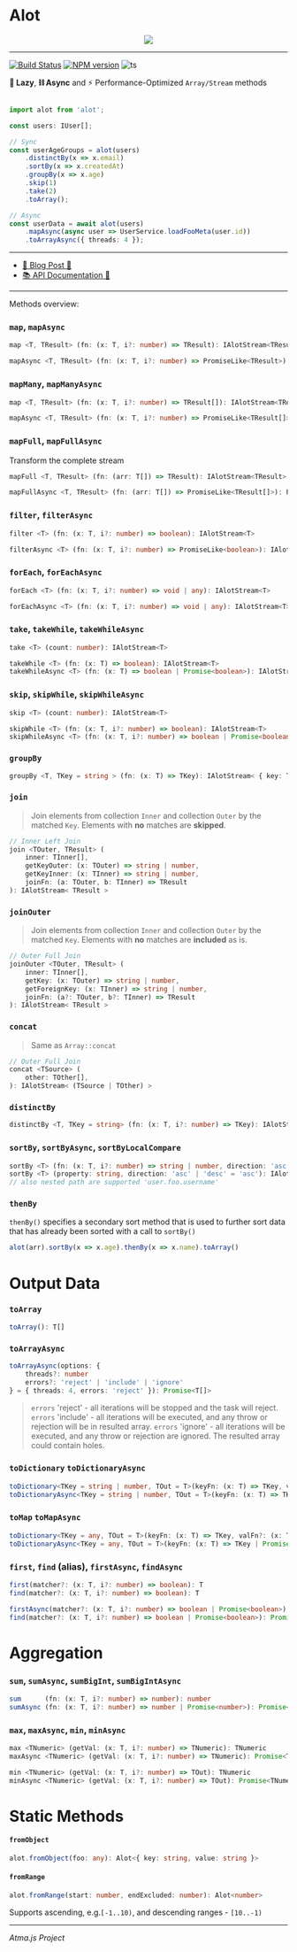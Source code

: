 # Alot

<p align='center'>
    <img src='assets/background.png'/>
</p>

----

[![Build Status](https://api.travis-ci.com/atmajs/alot.png?branch=master)](https://app.travis-ci.com/github/atmajs/alot)
[![NPM version](https://badge.fury.io/js/alot.svg)](http://badge.fury.io/js/alot)
![ts](https://badgen.net/badge/Built%20With/TypeScript/blue)

**🌱 Lazy**, **⛓️ Async** and ⚡ Performance-Optimized `Array/Stream` methods


```ts

import alot from 'alot';

const users: IUser[];

// Sync
const userAgeGroups = alot(users)
    .distinctBy(x => x.email)
    .sortBy(x => x.createdAt)
    .groupBy(x => x.age)
    .skip(1)
    .take(2)
    .toArray();

// Async
const userData = await alot(users)
    .mapAsync(async user => UserService.loadFooMeta(user.id))
    .toArrayAsync({ threads: 4 });

```

----
- [📝 Blog Post 🔗](https://dev.kit.eco/alot-turns-your-arrays-into-lazy-and-async-streams)
- [📚 API Documentation 🔗](https://docs.atma.dev/alot/classes/Alot.html)
----

Methods overview:

### `map`, `mapAsync`

```ts
map <T, TResult> (fn: (x: T, i?: number) => TResult): IAlotStream<TResult>
```

```ts
mapAsync <T, TResult> (fn: (x: T, i?: number) => PromiseLike<TResult>): IAlotStream<TResult>
```

### `mapMany`, `mapManyAsync`

```ts
map <T, TResult> (fn: (x: T, i?: number) => TResult[]): IAlotStream<TResult>
```

```ts
mapAsync <T, TResult> (fn: (x: T, i?: number) => PromiseLike<TResult[]>): IAlotStream<TResult>
```


### `mapFull`, `mapFullAsync`

Transform the complete stream

```ts
mapFull <T, TResult> (fn: (arr: T[]) => TResult): IAlotStream<TResult>
```

```ts
mapFullAsync <T, TResult> (fn: (arr: T[]) => PromiseLike<TResult[]>): PromiseLike<TResult>
```

### `filter`, `filterAsync`

```ts
filter <T> (fn: (x: T, i?: number) => boolean): IAlotStream<T>
```

```ts
filterAsync <T> (fn: (x: T, i?: number) => PromiseLike<boolean>): IAlotStream<T>
```


### `forEach`, `forEachAsync`
```ts
forEach <T> (fn: (x: T, i?: number) => void | any): IAlotStream<T>
```
```ts
forEachAsync <T> (fn: (x: T, i?: number) => void | any): IAlotStream<T>
```

### `take`, `takeWhile`, `takeWhileAsync`

```ts
take <T> (count: number): IAlotStream<T>
```

```ts
takeWhile <T> (fn: (x: T) => boolean): IAlotStream<T>
takeWhileAsync <T> (fn: (x: T) => boolean | Promise<boolean>): IAlotStream<T>
```

### `skip`, `skipWhile`, `skipWhileAsync`

```ts
skip <T> (count: number): IAlotStream<T>
```

```ts
skipWhile <T> (fn: (x: T, i?: number) => boolean): IAlotStream<T>
skipWhileAsync <T> (fn: (x: T, i?: number) => boolean | Promise<boolean>): IAlotStream<T>
```


### `groupBy`

```ts
groupBy <T, TKey = string > (fn: (x: T) => TKey): IAlotStream< { key: TKey[], values: T[] } >
```



### `join`

> Join elements from collection `Inner` and collection `Outer` by the matched `Key`. Elements with **no** matches are **skipped**.

```ts
// Inner Left Join
join <TOuter, TResult> (
    inner: TInner[],
    getKeyOuter: (x: TOuter) => string | number,
    getKeyInner: (x: TInner) => string | number,
    joinFn: (a: TOuter, b: TInner) => TResult
): IAlotStream< TResult >
```

### `joinOuter`

> Join elements from collection `Inner` and collection `Outer` by the matched `Key`. Elements with **no** matches are **included** as is.

```ts
// Outer Full Join
joinOuter <TOuter, TResult> (
    inner: TInner[],
    getKey: (x: TOuter) => string | number,
    getForeignKey: (x: TInner) => string | number,
    joinFn: (a?: TOuter, b?: TInner) => TResult
): IAlotStream< TResult >

```


### `concat`

> Same as `Array::concat`

```ts
// Outer Full Join
concat <TSource> (
    other: TOther[],
): IAlotStream< (TSource | TOther) >

```

### `distinctBy`

```ts
distinctBy <T, TKey = string> (fn: (x: T, i?: number) => TKey): IAlotStream<T>
```


### `sortBy`, `sortByAsync`, `sortByLocalCompare`

```ts
sortBy <T> (fn: (x: T, i?: number) => string | number, direction: 'asc' | 'desc' = 'asc'): IAlotStream<T>
sortBy <T> (property: string, direction: 'asc' | 'desc' = 'asc'): IAlotStream<T>
// also nested path are supported 'user.foo.username'
```

### `thenBy`

`thenBy()` specifies a secondary sort method that is used to further sort data that has already been sorted with a call to `sortBy()`

```ts
alot(arr).sortBy(x => x.age).thenBy(x => x.name).toArray()
```

# Output Data

### `toArray`

```ts
toArray(): T[]
```

### `toArrayAsync`

```ts
toArrayAsync(options: {
    threads?: number
    errors?: 'reject' | 'include' | 'ignore'
} = { threads: 4, errors: 'reject' }): Promise<T[]>
```

> `errors` 'reject' - all iterations will be stopped and the task will reject.
> `errors` 'include' - all iterations will be executed, and any throw or rejection will be in resulted array.
> `errors` 'ignore' - all iterations will be executed, and any throw or rejection are ignored. The resulted array could contain holes.

### `toDictionary` `toDictionaryAsync`

```ts
toDictionary<TKey = string | number, TOut = T>(keyFn: (x: T) => TKey, valFn?: (x: T) => TOut ): { [key: string]: TOut }
toDictionaryAsync<TKey = string | number, TOut = T>(keyFn: (x: T) => TKey | Promise<TKey>, valFn?: (x: T) => TOut | Promise<TOut> ): Promise<{ [key: string]: TOut }>
```

### `toMap` `toMapAsync`

```ts
toDictionary<TKey = any, TOut = T>(keyFn: (x: T) => TKey, valFn?: (x: T) => TOut ): Map<TKey, TOut>
toDictionaryAsync<TKey = any, TOut = T>(keyFn: (x: T) => TKey | Promise<TKey>, valFn?: (x: T) => TOut | Promise<TOut> ): Promise<Map<TKey, TOut>>
```


### `first`, `find` (alias), `firstAsync`, `findAsync`

```ts
first(matcher?: (x: T, i?: number) => boolean): T
find(matcher?: (x: T, i?: number) => boolean): T

firstAsync(matcher?: (x: T, i?: number) => boolean | Promise<boolean>): Promise<T>
find(matcher?: (x: T, i?: number) => boolean | Promise<boolean>): Promise<T>
```

# Aggregation

### `sum`, `sumAsync`, `sumBigInt`, `sumBigIntAsync`

```ts
sum      (fn: (x: T, i?: number) => number): number
sumAsync (fn: (x: T, i?: number) => number | Promise<number>): Promise<number>
```

### `max`, `maxAsync`, `min`, `minAsync`

```ts
max <TNumeric> (getVal: (x: T, i?: number) => TNumeric): TNumeric
maxAsync <TNumeric> (getVal: (x: T, i?: number) => TNumeric): Promise<TNumeric>

min <TNumeric> (getVal: (x: T, i?: number) => TOut): TNumeric
minAsync <TNumeric> (getVal: (x: T, i?: number) => TOut): Promise<TNumeric>

```


# Static Methods


#### `fromObject`

```ts
alot.fromObject(foo: any): Alot<{ key: string, value: string }>
```


#### `fromRange`

```ts
alot.fromRange(start: number, endExcluded: number): Alot<number>
```

Supports ascending, e.g.`[-1..10)`, and descending ranges - `[10..-1)`

----
_Atma.js Project_
